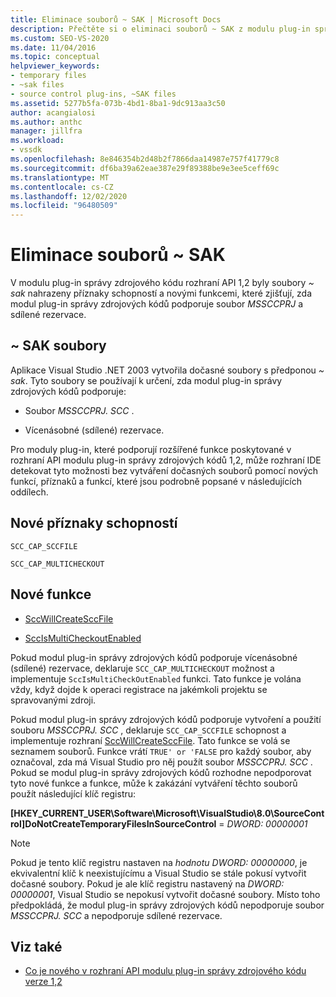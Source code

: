 ```yaml
---
title: Eliminace souborů ~ SAK | Microsoft Docs
description: Přečtěte si o eliminaci souborů ~ SAK z modulu plug-in správy zdrojových kódů rozhraní API 1,2 a o tom, jak byly nahrazeny příznaky schopností a novými funkcemi.
ms.custom: SEO-VS-2020
ms.date: 11/04/2016
ms.topic: conceptual
helpviewer_keywords:
- temporary files
- ~sak files
- source control plug-ins, ~SAK files
ms.assetid: 5277b5fa-073b-4bd1-8ba1-9dc913aa3c50
author: acangialosi
ms.author: anthc
manager: jillfra
ms.workload:
- vssdk
ms.openlocfilehash: 8e846354b2d48b2f7866daa14987e757f41779c8
ms.sourcegitcommit: df6ba39a62eae387e29f89388be9e3ee5ceff69c
ms.translationtype: MT
ms.contentlocale: cs-CZ
ms.lasthandoff: 12/02/2020
ms.locfileid: "96480509"
---
```

# <a name="elimination-of-sak-files"></a>Eliminace souborů ~ SAK
V modulu plug-in správy zdrojového kódu rozhraní API 1,2 byly soubory *~ sak* nahrazeny příznaky schopností a novými funkcemi, které zjišťují, zda modul plug-in správy zdrojových kódů podporuje soubor *MSSCCPRJ* a sdílené rezervace.

## <a name="sak-files"></a>~ SAK soubory
Aplikace Visual Studio .NET 2003 vytvořila dočasné soubory s předponou *~ sak*. Tyto soubory se používají k určení, zda modul plug-in správy zdrojových kódů podporuje:

- Soubor *MSSCCPRJ. SCC* .

- Vícenásobné (sdílené) rezervace.

Pro moduly plug-in, které podporují rozšířené funkce poskytované v rozhraní API modulu plug-in správy zdrojových kódů 1,2, může rozhraní IDE detekovat tyto možnosti bez vytváření dočasných souborů pomocí nových funkcí, příznaků a funkcí, které jsou podrobně popsané v následujících oddílech.

## <a name="new-capability-flags"></a>Nové příznaky schopností
 `SCC_CAP_SCCFILE`

 `SCC_CAP_MULTICHECKOUT`

## <a name="new-functions"></a>Nové funkce
- [SccWillCreateSccFile](../../extensibility/sccwillcreatesccfile-function.md)

- [SccIsMultiCheckoutEnabled](../../extensibility/sccismulticheckoutenabled-function.md)

 Pokud modul plug-in správy zdrojových kódů podporuje vícenásobné (sdílené) rezervace, deklaruje `SCC_CAP_MULTICHECKOUT` možnost a implementuje `SccIsMultiCheckOutEnabled` funkci. Tato funkce je volána vždy, když dojde k operaci registrace na jakémkoli projektu se spravovanými zdroji.

 Pokud modul plug-in správy zdrojových kódů podporuje vytvoření a použití souboru *MSSCCPRJ. SCC* , deklaruje `SCC_CAP_SCCFILE` schopnost a implementuje rozhraní [SccWillCreateSccFile](../../extensibility/sccwillcreatesccfile-function.md). Tato funkce se volá se seznamem souborů. Funkce vrátí `TRUE' or 'FALSE` pro každý soubor, aby označoval, zda má Visual Studio pro něj použít soubor *MSSCCPRJ. SCC* . Pokud se modul plug-in správy zdrojových kódů rozhodne nepodporovat tyto nové funkce a funkce, může k zakázání vytváření těchto souborů použít následující klíč registru:

 **[HKEY_CURRENT_USER\Software\Microsoft\VisualStudio\8.0\SourceControl]DoNotCreateTemporaryFilesInSourceControl**  =  *DWORD: 00000001*

> [!NOTE]
> Pokud je tento klíč registru nastaven na *hodnotu DWORD: 00000000*, je ekvivalentní klíč k neexistujícímu a Visual Studio se stále pokusí vytvořit dočasné soubory. Pokud je ale klíč registru nastavený na *DWORD: 00000001*, Visual Studio se nepokusí vytvořit dočasné soubory. Místo toho předpokládá, že modul plug-in správy zdrojových kódů nepodporuje soubor *MSSCCPRJ. SCC* a nepodporuje sdílené rezervace.

## <a name="see-also"></a>Viz také
- [Co je nového v rozhraní API modulu plug-in správy zdrojového kódu verze 1,2](../../extensibility/internals/what-s-new-in-the-source-control-plug-in-api-version-1-2.md)
